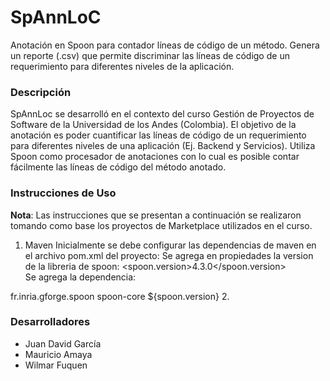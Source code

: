 # SpAnnLoC
Anotación en Spoon para contador líneas de código de un método. Genera un reporte (.csv) que permite discriminar las líneas de código de un requerimiento para diferentes niveles de la aplicación.

### Descripción
SpAnnLoc se desarrolló en el contexto del curso Gestión de Proyectos de Software de la Universidad de los Andes (Colombia). El objetivo de la anotación es poder cuantificar las líneas de código de un requerimiento para diferentes niveles de una aplicación (Ej. Backend y Servicios). Utiliza Spoon como procesador de anotaciones con lo cual es posible contar fácilmente las líneas de código del método anotado.

### Instrucciones de Uso
**Nota**: Las instrucciones que se presentan a continuación se realizaron tomando como base los proyectos de Marketplace utilizados en el curso.

1. Maven
Inicialmente se debe configurar las dependencias de maven en el archivo pom.xml del proyecto:
Se agrega en propiedades la version de la libreria de spoon:
<spoon.version>4.3.0</spoon.version>        
Se agrega la dependencia:
<dependency>
  <groupId>fr.inria.gforge.spoon</groupId>
  <artifactId>spoon-core</artifactId>
  <version>${spoon.version}</version>
</dependency>   
2. 

### Desarrolladores
* Juan David García
* Mauricio Amaya
* Wilmar Fuquen

